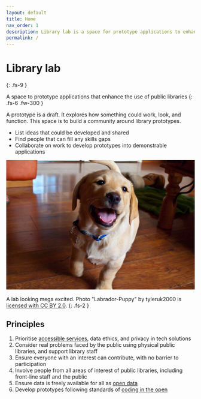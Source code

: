 ```yaml
---
layout: default
title: Home
nav_order: 1
description: Library lab is a space for prototype applications to enhance the use of public libraries
permalink: /
---
```


# Library lab
{: .fs-9 }

A space to prototype applications that enhance the use of public libraries
{: .fs-6 .fw-300 }

A prototype is a draft. It explores how something could work, look, and function. This space is to build a community around library prototypes.

* List ideas that could be developed and shared
* Find people that can fill any skills gaps
* Collaborate on work to develop prototypes into demonstrable applications

![A photo of a labrador puppy](https://raw.githubusercontent.com/LibrariesHacked/librarylab/master/assets/images/homepage-lab.jpg)

A lab looking mega excited. Photo "Labrador-Puppy" by tyleruk2000 is [licensed with CC BY 2.0](https://creativecommons.org/licenses/by/2.0/).
{: .fs-2 }

## Principles

1. Prioritise [accessible services](https://www.gov.uk/service-manual/helping-people-to-use-your-service/making-your-service-accessible-an-introduction), data ethics, and privacy in tech solutions
2. Consider real problems faced by the public using physical public libraries, and support library staff
3. Ensure everyone with an interest can contribute, with no barrier to participation
4. Involve people from all areas of interest of public libraries, including front-line staff and the public
5. Ensure data is freely available for all as [open data](https://theodi.org/article/what-is-open-data-and-why-should-we-care/)
6. Develop prototypes following standards of [coding in the open](https://gds.blog.gov.uk/2017/09/04/the-benefits-of-coding-in-the-open/)
